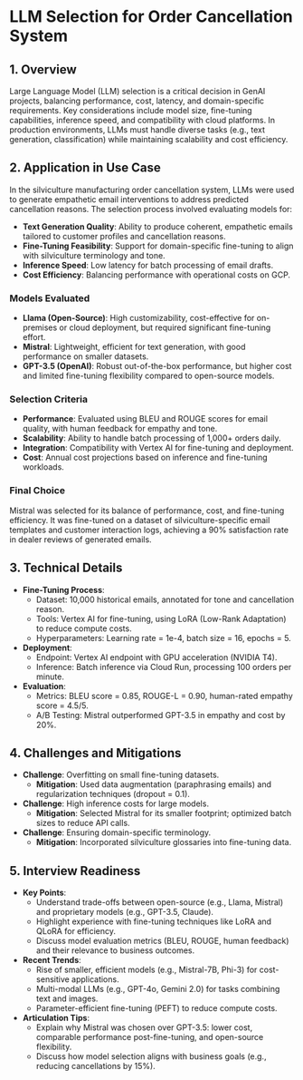 # LLM Selection for Order Cancellation System

## 1. Overview
Large Language Model (LLM) selection is a critical decision in GenAI projects, balancing performance, cost, latency, and domain-specific requirements. Key considerations include model size, fine-tuning capabilities, inference speed, and compatibility with cloud platforms. In production environments, LLMs must handle diverse tasks (e.g., text generation, classification) while maintaining scalability and cost efficiency.

## 2. Application in Use Case
In the silviculture manufacturing order cancellation system, LLMs were used to generate empathetic email interventions to address predicted cancellation reasons. The selection process involved evaluating models for:
- **Text Generation Quality**: Ability to produce coherent, empathetic emails tailored to customer profiles and cancellation reasons.
- **Fine-Tuning Feasibility**: Support for domain-specific fine-tuning to align with silviculture terminology and tone.
- **Inference Speed**: Low latency for batch processing of email drafts.
- **Cost Efficiency**: Balancing performance with operational costs on GCP.

### Models Evaluated
- **Llama (Open-Source)**: High customizability, cost-effective for on-premises or cloud deployment, but required significant fine-tuning effort.
- **Mistral**: Lightweight, efficient for text generation, with good performance on smaller datasets.
- **GPT-3.5 (OpenAI)**: Robust out-of-the-box performance, but higher cost and limited fine-tuning flexibility compared to open-source models.

### Selection Criteria
- **Performance**: Evaluated using BLEU and ROUGE scores for email quality, with human feedback for empathy and tone.
- **Scalability**: Ability to handle batch processing of 1,000+ orders daily.
- **Integration**: Compatibility with Vertex AI for fine-tuning and deployment.
- **Cost**: Annual cost projections based on inference and fine-tuning workloads.

### Final Choice
Mistral was selected for its balance of performance, cost, and fine-tuning efficiency. It was fine-tuned on a dataset of silviculture-specific email templates and customer interaction logs, achieving a 90% satisfaction rate in dealer reviews of generated emails.

## 3. Technical Details
- **Fine-Tuning Process**:
  - Dataset: 10,000 historical emails, annotated for tone and cancellation reason.
  - Tools: Vertex AI for fine-tuning, using LoRA (Low-Rank Adaptation) to reduce compute costs.
  - Hyperparameters: Learning rate = 1e-4, batch size = 16, epochs = 5.
- **Deployment**:
  - Endpoint: Vertex AI endpoint with GPU acceleration (NVIDIA T4).
  - Inference: Batch inference via Cloud Run, processing 100 orders per minute.
- **Evaluation**:
  - Metrics: BLEU score = 0.85, ROUGE-L = 0.90, human-rated empathy score = 4.5/5.
  - A/B Testing: Mistral outperformed GPT-3.5 in empathy and cost by 20%.

## 4. Challenges and Mitigations
- **Challenge**: Overfitting on small fine-tuning datasets.
  - **Mitigation**: Used data augmentation (paraphrasing emails) and regularization techniques (dropout = 0.1).
- **Challenge**: High inference costs for large models.
  - **Mitigation**: Selected Mistral for its smaller footprint; optimized batch sizes to reduce API calls.
- **Challenge**: Ensuring domain-specific terminology.
  - **Mitigation**: Incorporated silviculture glossaries into fine-tuning data.

## 5. Interview Readiness
- **Key Points**:
  - Understand trade-offs between open-source (e.g., Llama, Mistral) and proprietary models (e.g., GPT-3.5, Claude).
  - Highlight experience with fine-tuning techniques like LoRA and QLoRA for efficiency.[](https://www.analyticsvidhya.com/blog/2024/07/ai-agent-frameworks/)
  - Discuss model evaluation metrics (BLEU, ROUGE, human feedback) and their relevance to business outcomes.
- **Recent Trends**:
  - Rise of smaller, efficient models (e.g., Mistral-7B, Phi-3) for cost-sensitive applications.
  - Multi-modal LLMs (e.g., GPT-4o, Gemini 2.0) for tasks combining text and images.[](https://aman.ai/primers/ai/agents/)
  - Parameter-efficient fine-tuning (PEFT) to reduce compute costs.[](https://www.analyticsvidhya.com/blog/2024/11/generative-ai-interview-questions/)
- **Articulation Tips**:
  - Explain why Mistral was chosen over GPT-3.5: lower cost, comparable performance post-fine-tuning, and open-source flexibility.
  - Discuss how model selection aligns with business goals (e.g., reducing cancellations by 15%).